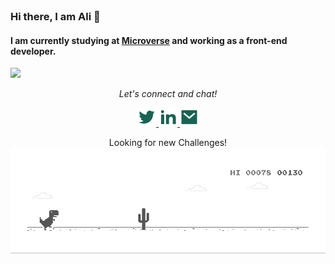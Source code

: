 <br>

### Hi there, I am Ali 👋 

####  I am currently studying at [Microverse](https://www.microverse.org/?grsf=04r25h) and working as a front-end developer.<br>
  
  

<img width="500" src="![Ali's GitHub stats](https://github-readme-stats.vercel.app/api?username=ali-0111&show_icons=true&theme=radical)">
<br>

<!-- Visitors https://github.com/jwenjian/visitor-badge -->


<p align="center">
<i>Let's connect and chat!</i>

<p align="center">
 <a href="https://twitter.com/qurban_safari" alt="Twitter">
  <img width="30px"  src="./img/twitter.svg">
 </a>
 <a href="https://www.linkedin.com/in/ali-safari-695214202/" alt="Linkedin">
  <img width="30px" src="./img/linked.svg">
 </a>
 <a href="https://ali-0111.github.io/Microverse_Portfolio/" alt="MyProfile">
  <img width="30px"  src="./img/mail.svg">
 </a>

 </p>
</p>
  
<p align="center"> 
  Looking for new Challenges!
  <img src="./img/dino.gif">
</p>






